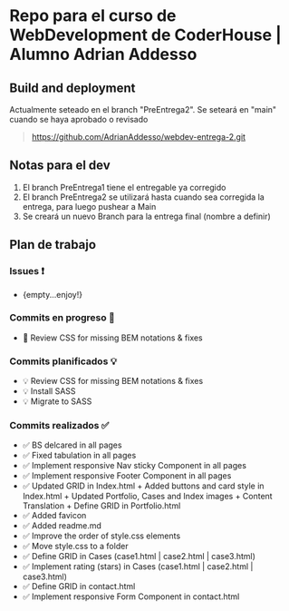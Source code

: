 # Repo para el curso de WebDevelopment de CoderHouse | Alumno Adrian Addesso

## Build and deployment
Actualmente seteado en el branch "PreEntrega2". Se seteará en "main" cuando se haya aprobado o revisado

> https://github.com/AdrianAddesso/webdev-entrega-2.git

## Notas para el dev
1. El branch PreEntrega1 tiene el entregable ya corregido
2. El branch PreEntrega2 se utilizará hasta cuando sea corregida la entrega, para luego pushear a Main
3. Se creará un nuevo Branch para la entrega final (nombre a definir)

## Plan de trabajo
### Issues ❗
-  {empty...enjoy!}

### Commits en progreso 🚧
- 🚧 Review CSS for missing BEM notations & fixes

### Commits planificados 💡
- 💡 Review CSS for missing BEM notations & fixes
- 💡 Install SASS
- 💡 Migrate to SASS 

### Commits realizados ✅
- ✅ BS delcared in all pages 
- ✅ Fixed tabulation in all pages
- ✅ Implement responsive Nav sticky Component in all pages
- ✅ Implement responsive Footer Component in all pages
- ✅ Updated GRID in Index.html + Added buttons and card style in Index.html + Updated Portfolio, Cases and Index images + Content Translation + Define GRID in Portfolio.html
- ✅ Added favicon
- ✅ Added readme.md
- ✅ Improve the order of style.css elements
- ✅ Move style.css to a folder
- ✅ Define GRID in Cases (case1.html | case2.html | case3.html)
- ✅ Implement rating (stars) in Cases (case1.html | case2.html | case3.html)
- ✅ Define GRID in contact.html
- ✅ Implement responsive Form Component in contact.html